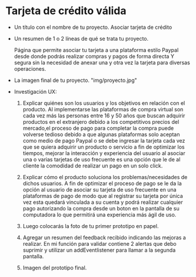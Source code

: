 # Tarjeta de crédito válida

* Un título con el nombre de tu proyecto.
  Asociar tarjeta de crédito

* Un resumen de 1 o 2 líneas de qué se trata tu proyecto.

  Página que permite asociar tu tarjeta a una plataforma estilo Paypal desde donde podrás realizar compras y pagos de forma directa Y segura sin la necesidad de anexar una y otra vez la tarjeta para diversas operaciones.

* La imagen final de tu proyecto.
  "img/proyecto.jpg"

* Investigación UX:
  1. Explicar quiénes son los usuarios y los objetivos en relación con el
    producto.
  Al implementarse las plataformas de compra virtual son cada vez más las personas entre 16 y 50 años que buscan adquirir productos en el extranjero debido a los competitivos precios del mercado,el proceso de pago para completar la compra puede volverse tedioso debido a que algunas plataformas solo aceptan como medio de pago Paypal o se debe ingresar la tarjeta cada vez que se quiera adquirir un producto o servicio a fin de optimizar los tiempos, mejorar la interacción y experiencia del usuario al asociar una o varias tarjetas de uso frecuente es una opción que le de al cliente la comodidad de realizar un pago en un solo click.

  2. Explicar cómo el producto soluciona los problemas/necesidades de dichos
    usuarios.
  A fin de optimizar el proceso de pago se le da la opción al usuario de asociar su tarjeta de uso frecuente en una plataformas de pago de modo que al registrar su tarjeta por única vez esta quedará vinculada a su cuenta y podrá realizar cualquier pago autorizando la compra desde un boton en la pantalla de su computadora lo que permitirá una experiencia más ágil de uso.

  3. Luego colocarás la foto de tu primer prototipo en papel.

  4. Agregar un resumen del feedback recibido indicando las mejoras a realizar.
  En mi función para validar contiene 2 alertas que debo suprimir y utilizar un addEventlistener para llamar  a la segunda pantalla. 


  5. Imagen del prototipo final.

